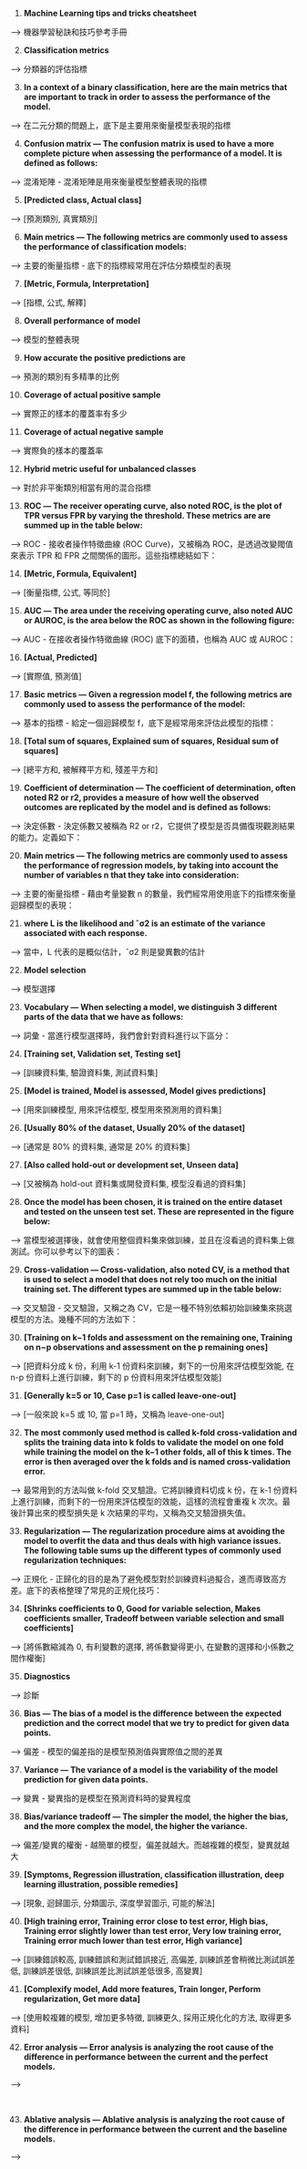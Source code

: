 1. **Machine Learning tips and tricks cheatsheet**

&#10230;
機器學習秘訣和技巧參考手冊
<br>

2. **Classification metrics**

&#10230;
分類器的評估指標
<br>

3. **In a context of a binary classification, here are the main metrics that are important to track in order to assess the performance of the model.**

&#10230;
在二元分類的問題上，底下是主要用來衡量模型表現的指標
<br>

4. **Confusion matrix ― The confusion matrix is used to have a more complete picture when assessing the performance of a model. It is defined as follows:**

&#10230;
混淆矩陣 - 混淆矩陣是用來衡量模型整體表現的指標
<br>

5. **[Predicted class, Actual class]**

&#10230;
[預測類別, 真實類別]
<br>

6. **Main metrics ― The following metrics are commonly used to assess the performance of classification models:**

&#10230;
主要的衡量指標 - 底下的指標經常用在評估分類模型的表現
<br>

7. **[Metric, Formula, Interpretation]**

&#10230;
[指標, 公式, 解釋]
<br>

8. **Overall performance of model**

&#10230;
模型的整體表現
<br>

9. **How accurate the positive predictions are**

&#10230;
預測的類別有多精準的比例
<br>

10. **Coverage of actual positive sample**

&#10230;
實際正的樣本的覆蓋率有多少
<br>

11. **Coverage of actual negative sample**

&#10230;
實際負的樣本的覆蓋率
<br>

12. **Hybrid metric useful for unbalanced classes**

&#10230;
對於非平衡類別相當有用的混合指標
<br>

13. **ROC ― The receiver operating curve, also noted ROC, is the plot of TPR versus FPR by varying the threshold. These metrics are are summed up in the table below:**

&#10230;
ROC - 接收者操作特徵曲線 (ROC Curve)，又被稱為 ROC，是透過改變閥值來表示 TPR 和 FPR 之間關係的圖形。這些指標總結如下：
<br>

14. **[Metric, Formula, Equivalent]**

&#10230;
[衡量指標, 公式, 等同於]
<br>

15. **AUC ― The area under the receiving operating curve, also noted AUC or AUROC, is the area below the ROC as shown in the following figure:**

&#10230;
AUC - 在接收者操作特徵曲線 (ROC) 底下的面積，也稱為 AUC 或 AUROC：
<br>

16. **[Actual, Predicted]**

&#10230;
[實際值, 預測值]
<br>

17. **Basic metrics ― Given a regression model f, the following metrics are commonly used to assess the performance of the model:**

&#10230;
基本的指標 - 給定一個迴歸模型 f，底下是經常用來評估此模型的指標：
<br>

18. **[Total sum of squares, Explained sum of squares, Residual sum of squares]**

&#10230;
[總平方和, 被解釋平方和, 殘差平方和]
<br>

19. **Coefficient of determination ― The coefficient of determination, often noted R2 or r2, provides a measure of how well the observed outcomes are replicated by the model and is defined as follows:**

&#10230;
決定係數 - 決定係數又被稱為 R2 or r2，它提供了模型是否具備復現觀測結果的能力。定義如下：
<br>

20. **Main metrics ― The following metrics are commonly used to assess the performance of regression models, by taking into account the number of variables n that they take into consideration:**

&#10230;
主要的衡量指標 - 藉由考量變數 n 的數量，我們經常用使用底下的指標來衡量迴歸模型的表現：
<br>

21. **where L is the likelihood and ˆσ2 is an estimate of the variance associated with each response.**

&#10230;
當中，L 代表的是概似估計，ˆσ2 則是變異數的估計
<br>

22. **Model selection**

&#10230;
模型選擇
<br>

23. **Vocabulary ― When selecting a model, we distinguish 3 different parts of the data that we have as follows:**

&#10230;
詞彙 - 當進行模型選擇時，我們會針對資料進行以下區分：
<br>

24. **[Training set, Validation set, Testing set]**

&#10230;
[訓練資料集, 驗證資料集, 測試資料集]
<br>

25. **[Model is trained, Model is assessed, Model gives predictions]**

&#10230;
[用來訓練模型, 用來評估模型, 模型用來預測用的資料集]
<br>

26. **[Usually 80% of the dataset, Usually 20% of the dataset]**

&#10230;
[通常是 80% 的資料集, 通常是 20% 的資料集]
<br>

27. **[Also called hold-out or development set, Unseen data]**

&#10230;
[又被稱為 hold-out 資料集或開發資料集, 模型沒看過的資料集]
<br>

28. **Once the model has been chosen, it is trained on the entire dataset and tested on the unseen test set. These are represented in the figure below:**

&#10230;
當模型被選擇後，就會使用整個資料集來做訓練，並且在沒看過的資料集上做測試。你可以參考以下的圖表：
<br>

29. **Cross-validation ― Cross-validation, also noted CV, is a method that is used to select a model that does not rely too much on the initial training set. The different types are summed up in the table below:**

&#10230;
交叉驗證 - 交叉驗證，又稱之為 CV，它是一種不特別依賴初始訓練集來挑選模型的方法。幾種不同的方法如下：
<br>

30. **[Training on k−1 folds and assessment on the remaining one, Training on n−p observations and assessment on the p remaining ones]**

&#10230;
[把資料分成 k 份，利用 k-1 份資料來訓練，剩下的一份用來評估模型效能, 在 n-p 份資料上進行訓練，剩下的  p 份資料用來評估模型效能]
<br>

31. **[Generally k=5 or 10, Case p=1 is called leave-one-out]**

&#10230;
[一般來說 k=5 或 10, 當 p=1 時，又稱為 leave-one-out]
<br>

32. **The most commonly used method is called k-fold cross-validation and splits the training data into k folds to validate the model on one fold while training the model on the k−1 other folds, all of this k times. The error is then averaged over the k folds and is named cross-validation error.**

&#10230;
最常用到的方法叫做 k-fold 交叉驗證。它將訓練資料切成 k 份，在 k-1 份資料上進行訓練，而剩下的一份用來評估模型的效能，這樣的流程會重複 k 次次。最後計算出來的模型損失是 k 次結果的平均，又稱為交叉驗證損失值。
<br>

33. **Regularization ― The regularization procedure aims at avoiding the model to overfit the data and thus deals with high variance issues. The following table sums up the different types of commonly used regularization techniques:**

&#10230;
正規化 - 正歸化的目的是為了避免模型對於訓練資料過擬合，進而導致高方差。底下的表格整理了常見的正規化技巧：
<br>

34. **[Shrinks coefficients to 0, Good for variable selection, Makes coefficients smaller, Tradeoff between variable selection and small coefficients]**

&#10230;
[將係數縮減為 0, 有利變數的選擇, 將係數變得更小, 在變數的選擇和小係數之間作權衡]
<br>

35. **Diagnostics**

&#10230;
診斷
<br>

36. **Bias ― The bias of a model is the difference between the expected prediction and the correct model that we try to predict for given data points.**

&#10230;
偏差 - 模型的偏差指的是模型預測值與實際值之間的差異
<br>

37. **Variance ― The variance of a model is the variability of the model prediction for given data points.**

&#10230;
變異 - 變異指的是模型在預測資料時的變異程度
<br>

38. **Bias/variance tradeoff ― The simpler the model, the higher the bias, and the more complex the model, the higher the variance.**

&#10230;
偏差/變異的權衡 - 越簡單的模型，偏差就越大。而越複雜的模型，變異就越大
<br>

39. **[Symptoms, Regression illustration, classification illustration, deep learning illustration, possible remedies]**

&#10230;
[現象, 迴歸圖示, 分類圖示, 深度學習圖示, 可能的解法]
<br>

40. **[High training error, Training error close to test error, High bias, Training error slightly lower than test error, Very low training error, Training error much lower than test error, High variance]**

&#10230;
[訓練錯誤較高, 訓練錯誤和測試錯誤接近, 高偏差, 訓練誤差會稍微比測試誤差低, 訓練誤差很低, 訓練誤差比測試誤差低很多, 高變異]
<br>

41. **[Complexify model, Add more features, Train longer, Perform regularization, Get more data]**

&#10230;
[使用較複雜的模型, 增加更多特徵, 訓練更久, 採用正規化化的方法, 取得更多資料]
<br>

42. **Error analysis ― Error analysis is analyzing the root cause of the difference in performance between the current and the perfect models.**

&#10230;

<br>

43. **Ablative analysis ― Ablative analysis is analyzing the root cause of the difference in performance between the current and the baseline models.**

&#10230;

<br>
